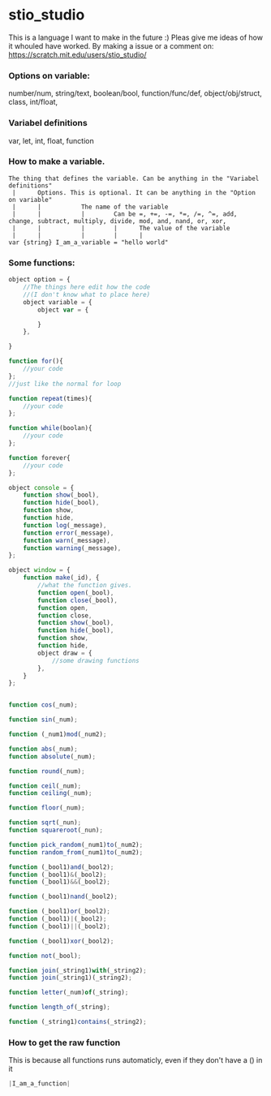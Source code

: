 # stio_studio

This is a language I want to make in the future :)
Pleas give me ideas of how it whouled have worked. By making a issue or a comment on: https://scratch.mit.edu/users/stio_studio/




### Options on variable:
number/num, string/text, boolean/bool, function/func/def, object/obj/struct, class, int/float, 

### Variabel definitions
var, let, int, float, function

### How to make a variable.

```
The thing that defines the variable. Can be anything in the "Variabel definitions"  
 |      Options. This is optional. It can be anything in the "Option on variable"  
 |      |           The name of the variable  
 |      |           |        Can be =, +=, -=, *=, /=, ^=, add, change, subtract, multiply, divide, mod, and, nand, or, xor,  
 |      |           |        |      The value of the variable  
 |      |           |        |      |  
var {string} I_am_a_variable = "hello world"
```

### Some functions:
```js
object option = {
    //The things here edit how the code 
    //(I don't know what to place here)
    object variable = {
        object var = {

        }
    },

}

function for(){
    //your code
};
//just like the normal for loop

function repeat(times){
    //your code
};

function while(boolan){
    //your code
};

function forever{
    //your code
};

object console = {
    function show(_bool),
    function hide(_bool),
    function show,
    function hide,
    function log(_message),
    function error(_message),
    function warn(_message),
    function warning(_message),
};

object window = {
    function make(_id), {
        //what the function gives.
        function open(_bool),
        function close(_bool),
        function open,
        function close,
        function show(_bool),
        function hide(_bool),
        function show,
        function hide,
        object draw = {
            //some drawing functions
        },
    }
};


function cos(_num);

function sin(_num);

function (_num1)mod(_num2);

function abs(_num);
function absolute(_num);

function round(_num);

function ceil(_num);
function ceiling(_num);

function floor(_num);

function sqrt(_nun);
function squareroot(_nun);

function pick_random(_num1)to(_num2);
function random_from(_num1)to(_num2);

function (_bool1)and(_bool2);
function (_bool1)&(_bool2);
function (_bool1)&&(_bool2);

function (_bool1)nand(_bool2);

function (_bool1)or(_bool2);
function (_bool1)|(_bool2);
function (_bool1)||(_bool2);

function (_bool1)xor(_bool2);

function not(_bool);

function join(_string1)with(_string2);
function join(_string1)(_string2);

function letter(_num)of(_string);

function length_of(_string);

function (_string1)contains(_string2);

```
### How to get the raw function
This is because all functions runs automaticly, even if they don't have a () in it
```js
|I_am_a_function|
```
